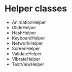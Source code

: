 # Helper classes


 * AnimationHelper
 * GlideHelper
 * HashHelper
 * KeyboardHelper
 * NetworkHelper
 * ScreenHelper
 * ValidateHelper
 * VibrateHelper
 * TextViewHelper
